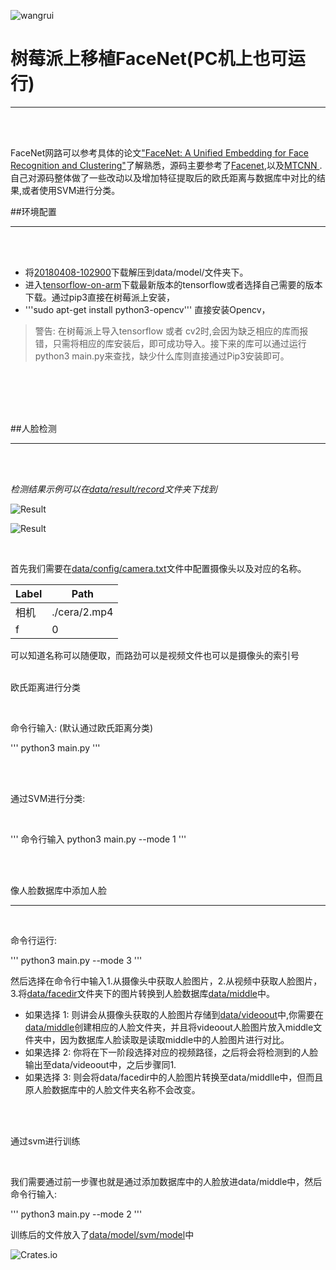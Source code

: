 
![wangrui](https://img.shields.io/wercker/ci/wercker/docs.svg)

# 树莓派上移植FaceNet(PC机上也可运行)

--------------------
<br>
<br>

FaceNet网路可以参考具体的论文["FaceNet: A Unified Embedding for Face Recognition and Clustering"](http://arxiv.org/abs/1503.03832)了解熟悉，源码主要参考了[Facenet](https://github.com/davidsandberg/facenet),以及[MTCNN
](https://github.com/davidsandberg/facenet/tree/master/src/align).自己对源码整体做了一些改动以及增加特征提取后的欧氏距离与数据库中对比的结果,或者使用SVM进行分类。


##环境配置

--------------------------

<br>
<br>

- 将[20180408-102900](https://drive.google.com/open?id=1R77HmFADxe87GmoLwzfgMu_HY0IhcyBz)下载解压到data/model/文件夹下。
- 进入[tensorflow-on-arm](https://github.com/lhelontra/tensorflow-on-arm/releases)下载最新版本的tensorflow或者选择自己需要的版本下载。通过pip3直接在树莓派上安装，
- '''sudo apt-get install python3-opencv''' 直接安装Opencv，
> 警告: 在树莓派上导入tensorflow 或者 cv2时,会因为缺乏相应的库而报错，只需将相应的库安装后，即可成功导入。接下来的库可以通过运行python3 main.py来查找，缺少什么库则直接通过Pip3安装即可。

<br>
<br>
<br>
<br>

##人脸检测

---------------

<br>
<br>


*检测结果示例可以在[data/result/record](https://github.com/wangrui1996/facerecognitionRaspberry/blob/master/data/result/record)文件夹下找到*

![Result](data/result/record/f.gif)

![Result](data/result/record/相机.gif)

<br>

首先我们需要在[data/config/camera.txt](https://github.com/wangrui1996/facerecognitionRaspberry/blob/master/data/config/camera.txt)文件中配置摄像头以及对应的名称。

| Label | Path |
|-------|-------------------|
| 相机   |   ./cera/2.mp4 |
|   f   |    0   |

可以知道名称可以随便取，而路劲可以是视频文件也可以是摄像头的索引号
<br>
<br>

欧氏距离进行分类



<br>

命令行输入:  (默认通过欧氏距离分类)

'''
python3 main.py 
'''

<br>
<br>

通过SVM进行分类:



<br>

'''
命令行输入 python3 main.py --mode 1 
'''

<br>
<br>

像人脸数据库中添加人脸

---------------

<br>

命令行运行:

'''
python3 main.py --mode 3
'''

然后选择在命令行中输入1.从摄像头中获取人脸图片，2.从视频中获取人脸图片，3.将[data/facedir](https://github.com/wangrui1996/facerecognitionRaspberry/blob/master/data/facedir)文件夹下的图片转换到人脸数据库[data/middle](https://github.com/wangrui1996/facerecognitionRaspberry/blob/master/data/middle)中。
<br>
- 如果选择 1:
则讲会从摄像头获取的人脸图片存储到[data/videoout](https://github.com/wangrui1996/facerecognitionRaspberry/blob/master/data/videoout)中,你需要在[data/middle](https://github.com/wangrui1996/facerecognitionRaspberry/blob/master/data/middle)创建相应的人脸文件夹，并且将videoout人脸图片放入middle文件夹中，因为数据库人脸读取是读取middle中的人脸图片进行对比。
- 如果选择 2:
你将在下一阶段选择对应的视频路径，之后将会将检测到的人脸输出至data/videoout中，之后步骤同1.
- 如果选择 3:
则会将data/facedir中的人脸图片转换至data/middlle中，但而且原人脸数据库中的人脸文件夹名称不会改变。

<br>
<br>

通过svm进行训练



<br>

我们需要通过前一步骤也就是通过添加数据库中的人脸放进data/middle中，然后命令行输入:

'''
python3 main.py --mode 2
'''

训练后的文件放入了[data/model/svm/model](https://github.com/wangrui1996/facerecognitionRaspberry/blob/master/data/model/svm/model)中



![Crates.io](https://img.shields.io/crates/l/rustc-serialize.svg)
